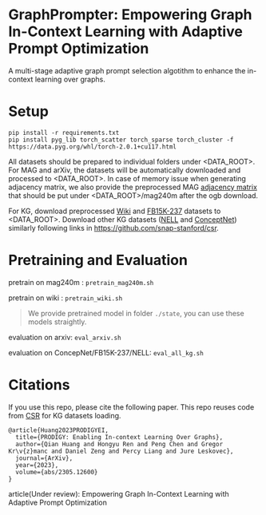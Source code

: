# GraphPrompter: Empowering Graph In-Context Learning with Adaptive Prompt Optimization

A multi-stage adaptive graph prompt selection algotithm to enhance the in-context learning over graphs.

<!-- ![GraphPrompter](overview-of-GraphPrompter.png) -->


# Setup

```
pip install -r requirements.txt
pip install pyg_lib torch_scatter torch_sparse torch_cluster -f https://data.pyg.org/whl/torch-2.0.1+cu117.html

```

All datasets should be prepared to individual folders under <DATA_ROOT>. For MAG and arXiv, the datasets will be automatically downloaded and processed to <DATA_ROOT>. In case of memory issue when generating adjacency matrix, we also provide the preprocessed MAG [adjacency matrix](http://snap.stanford.edu/prodigy/mag240m_adj_bi.pt) that should be put under <DATA_ROOT>/mag240m after the ogb download.

For KG, download preprocessed [Wiki](http://snap.stanford.edu/prodigy/Wiki.zip) and [FB15K-237](http://snap.stanford.edu/prodigy/FB15K-237.zip) datasets to <DATA_ROOT>. Download other KG datasets ([NELL](http://snap.stanford.edu/csr/NELL.zip) and [ConceptNet](http://snap.stanford.edu/csr/ConceptNet.zip)) similarly following links in https://github.com/snap-stanford/csr.

# Pretraining and Evaluation

pretrain on mag240m : `pretrain_mag240m.sh`

pretrain on wiki : `pretrain_wiki.sh`

> We provide pretrained model in folder `./state`, you can use these models straightly.

evaluation on arxiv: `eval_arxiv.sh`

evaluation on ConcepNet/FB15K-237/NELL: `eval_all_kg.sh`


# Citations

If you use this repo, please cite the following paper. This repo reuses code from [CSR](https://github.com/snap-stanford/csr) for KG datasets loading.

```
@article{Huang2023PRODIGYEI,
  title={PRODIGY: Enabling In-context Learning Over Graphs},
  author={Qian Huang and Hongyu Ren and Peng Chen and Gregor Kr\v{z}manc and Daniel Zeng and Percy Liang and Jure Leskovec},
  journal={ArXiv},
  year={2023},
  volume={abs/2305.12600}
}
```

article(Under review):  Empowering Graph In-Context Learning with Adaptive Prompt Optimization
